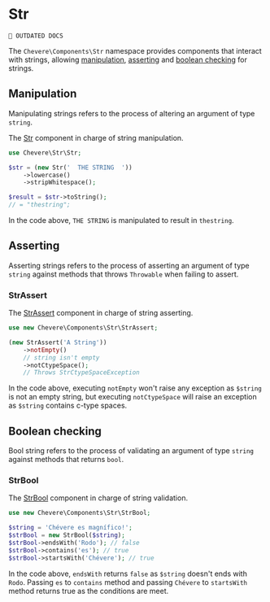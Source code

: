 # Str

`🚧 OUTDATED DOCS`

The `Chevere\Components\Str` namespace provides components that interact with strings, allowing [manipulation](#manipulation), [asserting](#asserting) and [boolean checking](#boolean-checking) for strings.

## Manipulation

Manipulating strings refers to the process of altering an argument of type `string`.

The [Str](../reference/Chevere/Components/Str/Str.md) component in charge of string manipulation.

```php
use Chevere\Str\Str;

$str = (new Str('  THE STRING  '))
    ->lowercase()
    ->stripWhitespace();

$result = $str->toString();
// = "thestring";
```

In the code above, `THE STRING` is manipulated  to result in `thestring`.

## Asserting

Asserting strings refers to the process of asserting an argument of type `string` against methods that throws `Throwable` when failing to assert.

### StrAssert

The [StrAssert](../reference/Chevere/Components/Str/StrAssert.md)  component in charge of string asserting.

```php
use new Chevere\Components\Str\StrAssert;

(new StrAssert('A String'))
    ->notEmpty()
    // string isn't empty
    ->notCtypeSpace();
    // Throws StrCtypeSpaceException
```

In the code above, executing `notEmpty` won't raise any exception as `$string` is not an empty string, but executing `notCtypeSpace` will raise an exception as `$string` contains c-type spaces.

## Boolean checking

Bool string refers to the process of validating an argument of type `string` against methods that returns `bool`.

### StrBool

The [StrBool](../reference/Chevere/Components/Str/StrBool.md) component in charge of string validation.

```php
use new Chevere\Components\Str\StrBool;

$string = 'Chévere es magnífico!';
$strBool = new StrBool($string);
$strBool->endsWith('Rodo'); // false
$strBool->contains('es'); // true
$strBool->startsWith('Chévere'); // true
```

In the code above, `endsWith` returns `false` as `$string` doesn't ends with `Rodo`. Passing `es` to `contains` method and passing `Chévere` to `startsWith` method returns true as the conditions are meet.
